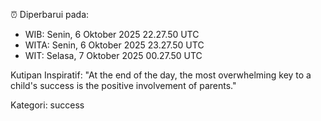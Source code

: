 ⏰ Diperbarui pada:
- WIB: Senin, 6 Oktober 2025 22.27.50 UTC
- WITA: Senin, 6 Oktober 2025 23.27.50 UTC
- WIT: Selasa, 7 Oktober 2025 00.27.50 UTC

Kutipan Inspiratif:
"At the end of the day, the most overwhelming key to a child's success is the positive involvement of parents."


Kategori: success

